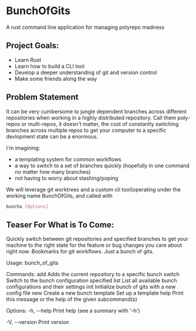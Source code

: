 # BunchOfGits
A rust command line application for managing polyrepo madness


## Project Goals:
- Learn Rust
- Learn how to build a CLI tool
- Develop a deeper understanding of git and version control
- Make some friends along the way

## Problem Statement
It can be very cumbersome to jungle dependent branches across different repositories when working in a highly distributed repository.
Call them poly-repos or multi-repos, it doesn't matter, the cost of constantly switching branches across multiple repos to get your computer to a specific devlopment state can be a enormous. 

I'm imagining:
- a templating system for common workflows
- a way to switch to a set of branches quickly (hopefully in one command no matter how many branches)
- not having to worry about stashing/poping


We will leverage git worktrees and a custom cli tool(operating under the working name BunchOfGits, and called with
``` bash 
buncha [Options] 
```



## Teaser For What is To Come: 

Quickly switch between git repositories and specified branches to get your machine to the
right state for the feature or bug changes you care about right now. Bookmarks for git workflows.
Just a bunch of gits.

Usage: bunch_of_gits <COMMAND>

Commands:
  add       Adds the current repository to a specific bunch
  switch    Switch to the bunch configuration specified
  list      List all available bunch configurations and their settings
  init      Initialize bunch of gits with a new config file
  new       Create a new bunch
  template  Set up a template
  help      Print this message or the help of the given subcommand(s)

Options:
  -h, --help
          Print help (see a summary with '-h')

  -V, --version
          Print version

